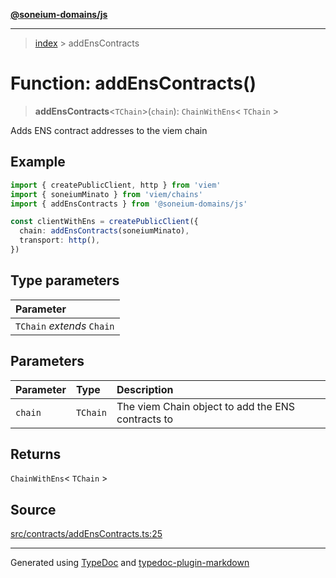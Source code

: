 [**@soneium-domains/js**](../README.md)

---

> [index](README.md) > addEnsContracts

# Function: addEnsContracts()

> **addEnsContracts**\<`TChain`\>(`chain`): `ChainWithEns`\< `TChain` \>

Adds ENS contract addresses to the viem chain

## Example

```ts
import { createPublicClient, http } from 'viem'
import { soneiumMinato } from 'viem/chains'
import { addEnsContracts } from '@soneium-domains/js'

const clientWithEns = createPublicClient({
  chain: addEnsContracts(soneiumMinato),
  transport: http(),
})
```

## Type parameters

| Parameter                  |
| :------------------------- |
| `TChain` _extends_ `Chain` |

## Parameters

| Parameter | Type     | Description                                       |
| :-------- | :------- | :------------------------------------------------ |
| `chain`   | `TChain` | The viem Chain object to add the ENS contracts to |

## Returns

`ChainWithEns`\< `TChain` \>

## Source

[src/contracts/addEnsContracts.ts:25](https://github.com/soneium-domains/soneium-domains-js/tree/main/src/contracts/addEnsContracts.ts#L25)

---

Generated using [TypeDoc](https://typedoc.org/) and [typedoc-plugin-markdown](https://www.npmjs.com/package/typedoc-plugin-markdown)
